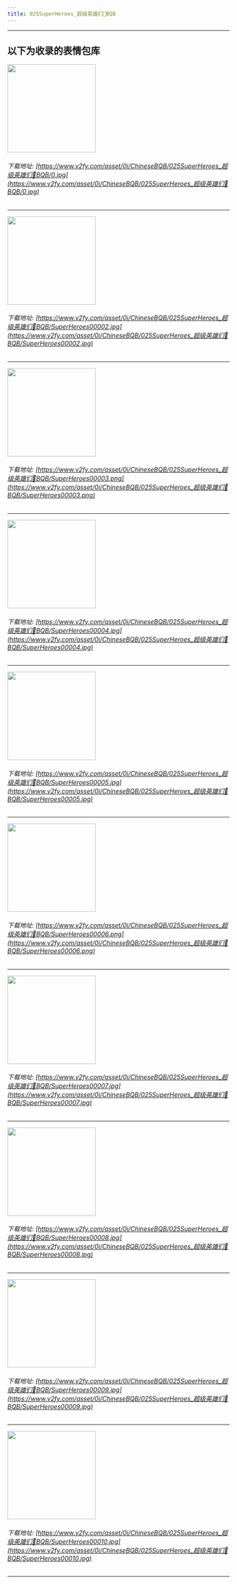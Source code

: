 ```yaml
---
title: 025SuperHeroes_超级英雄们👤BQB
---
```


------
## 以下为收录的表情包库

<!-- more -->

<img height='200px' style='height:200px;'  src='https://www.v2fy.com/asset/0i/ChineseBQB/025SuperHeroes_超级英雄们👤BQB/0.jpg' data-original='https://www.v2fy.com/asset/0i/ChineseBQB/025SuperHeroes_超级英雄们👤BQB/0.jpg' /><br/><h6>下载地址: [https://www.v2fy.com/asset/0i/ChineseBQB/025SuperHeroes_超级英雄们👤BQB/0.jpg](https://www.v2fy.com/asset/0i/ChineseBQB/025SuperHeroes_超级英雄们👤BQB/0.jpg)</h6><hr/><img height='200px' style='height:200px;'  src='https://www.v2fy.com/asset/0i/ChineseBQB/025SuperHeroes_超级英雄们👤BQB/SuperHeroes00002.jpg' data-original='https://www.v2fy.com/asset/0i/ChineseBQB/025SuperHeroes_超级英雄们👤BQB/SuperHeroes00002.jpg' /><br/><h6>下载地址: [https://www.v2fy.com/asset/0i/ChineseBQB/025SuperHeroes_超级英雄们👤BQB/SuperHeroes00002.jpg](https://www.v2fy.com/asset/0i/ChineseBQB/025SuperHeroes_超级英雄们👤BQB/SuperHeroes00002.jpg)</h6><hr/><img height='200px' style='height:200px;'  src='https://www.v2fy.com/asset/0i/ChineseBQB/025SuperHeroes_超级英雄们👤BQB/SuperHeroes00003.png' data-original='https://www.v2fy.com/asset/0i/ChineseBQB/025SuperHeroes_超级英雄们👤BQB/SuperHeroes00003.png' /><br/><h6>下载地址: [https://www.v2fy.com/asset/0i/ChineseBQB/025SuperHeroes_超级英雄们👤BQB/SuperHeroes00003.png](https://www.v2fy.com/asset/0i/ChineseBQB/025SuperHeroes_超级英雄们👤BQB/SuperHeroes00003.png)</h6><hr/><img height='200px' style='height:200px;'  src='https://www.v2fy.com/asset/0i/ChineseBQB/025SuperHeroes_超级英雄们👤BQB/SuperHeroes00004.jpg' data-original='https://www.v2fy.com/asset/0i/ChineseBQB/025SuperHeroes_超级英雄们👤BQB/SuperHeroes00004.jpg' /><br/><h6>下载地址: [https://www.v2fy.com/asset/0i/ChineseBQB/025SuperHeroes_超级英雄们👤BQB/SuperHeroes00004.jpg](https://www.v2fy.com/asset/0i/ChineseBQB/025SuperHeroes_超级英雄们👤BQB/SuperHeroes00004.jpg)</h6><hr/><img height='200px' style='height:200px;'  src='https://www.v2fy.com/asset/0i/ChineseBQB/025SuperHeroes_超级英雄们👤BQB/SuperHeroes00005.jpg' data-original='https://www.v2fy.com/asset/0i/ChineseBQB/025SuperHeroes_超级英雄们👤BQB/SuperHeroes00005.jpg' /><br/><h6>下载地址: [https://www.v2fy.com/asset/0i/ChineseBQB/025SuperHeroes_超级英雄们👤BQB/SuperHeroes00005.jpg](https://www.v2fy.com/asset/0i/ChineseBQB/025SuperHeroes_超级英雄们👤BQB/SuperHeroes00005.jpg)</h6><hr/><img height='200px' style='height:200px;'  src='https://www.v2fy.com/asset/0i/ChineseBQB/025SuperHeroes_超级英雄们👤BQB/SuperHeroes00006.png' data-original='https://www.v2fy.com/asset/0i/ChineseBQB/025SuperHeroes_超级英雄们👤BQB/SuperHeroes00006.png' /><br/><h6>下载地址: [https://www.v2fy.com/asset/0i/ChineseBQB/025SuperHeroes_超级英雄们👤BQB/SuperHeroes00006.png](https://www.v2fy.com/asset/0i/ChineseBQB/025SuperHeroes_超级英雄们👤BQB/SuperHeroes00006.png)</h6><hr/><img height='200px' style='height:200px;'  src='https://www.v2fy.com/asset/0i/ChineseBQB/025SuperHeroes_超级英雄们👤BQB/SuperHeroes00007.jpg' data-original='https://www.v2fy.com/asset/0i/ChineseBQB/025SuperHeroes_超级英雄们👤BQB/SuperHeroes00007.jpg' /><br/><h6>下载地址: [https://www.v2fy.com/asset/0i/ChineseBQB/025SuperHeroes_超级英雄们👤BQB/SuperHeroes00007.jpg](https://www.v2fy.com/asset/0i/ChineseBQB/025SuperHeroes_超级英雄们👤BQB/SuperHeroes00007.jpg)</h6><hr/><img height='200px' style='height:200px;'  src='https://www.v2fy.com/asset/0i/ChineseBQB/025SuperHeroes_超级英雄们👤BQB/SuperHeroes00008.jpg' data-original='https://www.v2fy.com/asset/0i/ChineseBQB/025SuperHeroes_超级英雄们👤BQB/SuperHeroes00008.jpg' /><br/><h6>下载地址: [https://www.v2fy.com/asset/0i/ChineseBQB/025SuperHeroes_超级英雄们👤BQB/SuperHeroes00008.jpg](https://www.v2fy.com/asset/0i/ChineseBQB/025SuperHeroes_超级英雄们👤BQB/SuperHeroes00008.jpg)</h6><hr/><img height='200px' style='height:200px;'  src='https://www.v2fy.com/asset/0i/ChineseBQB/025SuperHeroes_超级英雄们👤BQB/SuperHeroes00009.jpg' data-original='https://www.v2fy.com/asset/0i/ChineseBQB/025SuperHeroes_超级英雄们👤BQB/SuperHeroes00009.jpg' /><br/><h6>下载地址: [https://www.v2fy.com/asset/0i/ChineseBQB/025SuperHeroes_超级英雄们👤BQB/SuperHeroes00009.jpg](https://www.v2fy.com/asset/0i/ChineseBQB/025SuperHeroes_超级英雄们👤BQB/SuperHeroes00009.jpg)</h6><hr/><img height='200px' style='height:200px;'  src='https://www.v2fy.com/asset/0i/ChineseBQB/025SuperHeroes_超级英雄们👤BQB/SuperHeroes00010.jpg' data-original='https://www.v2fy.com/asset/0i/ChineseBQB/025SuperHeroes_超级英雄们👤BQB/SuperHeroes00010.jpg' /><br/><h6>下载地址: [https://www.v2fy.com/asset/0i/ChineseBQB/025SuperHeroes_超级英雄们👤BQB/SuperHeroes00010.jpg](https://www.v2fy.com/asset/0i/ChineseBQB/025SuperHeroes_超级英雄们👤BQB/SuperHeroes00010.jpg)</h6><hr/>